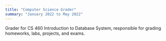 ```yaml
---
title: "Computer Science Grader"
summary: "January 2022 to May 2022"
---
```


Grader for CS 460 Introduction to Database System, responsible for grading homeworks, labs, projects, and exams.